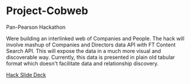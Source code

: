 Project-Cobweb
==============

Pan-Pearson Hackathon

Were building an interlinked web of Companies and People. 
The hack will involve mashup of Companies and Directors data API with FT Content Search API. This will expose the data in a much more visual and discoverable way. Currently, this data is presented in plain old tabular format which doesn't facilitate data and relationship discovery. 

[Hack Slide Deck](https://docs.google.com/presentation/d/1yUuWhNhbkR_2KMiuMsuq6u1hbhw7ssh21e9mVGumNSU/present#slide=id.p "Hack Slide Deck") 